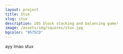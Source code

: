 ```yaml
---
layout: project
title: Stux
slug: stux
description: iOS block stacking and balancing game!
image: /assets/img/squares/stux.jpg
bgcolor: "9575CD"
---
```


ayy lmao stux